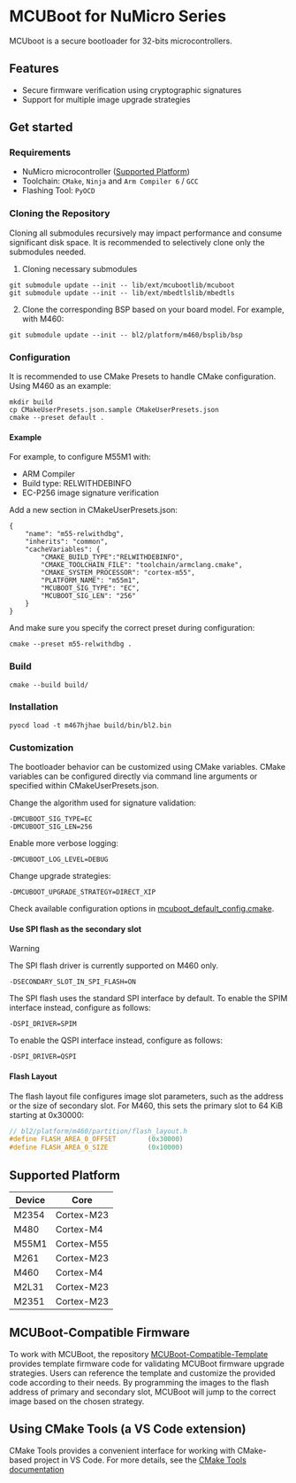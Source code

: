 # MCUBoot for NuMicro Series

MCUboot is a secure bootloader for 32-bits microcontrollers.

## Features

* Secure firmware verification using cryptographic signatures
* Support for multiple image upgrade strategies

## Get started

### Requirements

* NuMicro microcontroller ([Supported Platform](#supported-platform))
* Toolchain: `CMake`, `Ninja` and `Arm Compiler 6` / `GCC`
* Flashing Tool: `PyOCD`

### Cloning the Repository

Cloning all submodules recursively may impact performance and consume significant disk space. It is recommended to selectively clone only the submodules needed.
1. Cloning necessary submodules
```
git submodule update --init -- lib/ext/mcubootlib/mcuboot
git submodule update --init -- lib/ext/mbedtlslib/mbedtls
```
2. Clone the corresponding BSP based on your board model. For example, with M460:
```
git submodule update --init -- bl2/platform/m460/bsplib/bsp
```

### Configuration

It is recommended to use CMake Presets to handle CMake configuration. Using M460 as an example:

```
mkdir build
cp CMakeUserPresets.json.sample CMakeUserPresets.json
cmake --preset default .
```

#### Example

For example, to configure M55M1 with:

* ARM Compiler
* Build type: RELWITHDEBINFO
* EC-P256 image signature verification

Add a new section in CMakeUserPresets.json:
```
{
    "name": "m55-relwithdbg",
    "inherits": "common",
    "cacheVariables": {
        "CMAKE_BUILD_TYPE":"RELWITHDEBINFO",
        "CMAKE_TOOLCHAIN_FILE": "toolchain/armclang.cmake",
        "CMAKE_SYSTEM_PROCESSOR": "cortex-m55",
        "PLATFORM_NAME": "m55m1",
        "MCUBOOT_SIG_TYPE": "EC",
        "MCUBOOT_SIG_LEN": "256"
    }
}
```

And make sure you specify the correct preset during configuration:
```
cmake --preset m55-relwithdbg .
```

### Build

```
cmake --build build/
```

### Installation

```
pyocd load -t m467hjhae build/bin/bl2.bin
```

### Customization

The bootloader behavior can be customized using CMake variables.
CMake variables can be configured directly via command line arguments or specified within CMakeUserPresets.json.

Change the algorithm used for signature validation:
```
-DMCUBOOT_SIG_TYPE=EC
-DMCUBOOT_SIG_LEN=256
```

Enable more verbose logging:
```
-DMCUBOOT_LOG_LEVEL=DEBUG
```

Change upgrade strategies:
```
-DMCUBOOT_UPGRADE_STRATEGY=DIRECT_XIP
```

Check available configuration options in [mcuboot_default_config.cmake](https://github.com/OpenNuvoton/MCUBoot_NuMicro/blob/master/bl2/ext/mcuboot/mcuboot_default_config.cmake).

#### Use SPI flash as the secondary slot

> [!WARNING]
> The SPI flash driver is currently supported on M460 only.

```
-DSECONDARY_SLOT_IN_SPI_FLASH=ON
```

The SPI flash uses the standard SPI interface by default.
To enable the SPIM interface instead, configure as follows:
```
-DSPI_DRIVER=SPIM
```
To enable the QSPI interface instead, configure as follows:
```
-DSPI_DRIVER=QSPI
```

#### Flash Layout

The flash layout file configures image slot parameters, such as the address or the size of secondary slot.
For M460, this sets the primary slot to 64 KiB starting at 0x30000:
```C
// bl2/platform/m460/partition/flash_layout.h
#define FLASH_AREA_0_OFFSET        (0x30000)
#define FLASH_AREA_0_SIZE          (0x10000)
```

## Supported Platform

| Device | Core  |
| --- | --- |
| M2354 | Cortex-M23 |
| M480 | Cortex-M4 |
| M55M1 | Cortex-M55 |
| M261 | Cortex-M23 |
| M460 | Cortex-M4 |
| M2L31 | Cortex-M23 |
| M2351 | Cortex-M23 |

## MCUBoot-Compatible Firmware

To work with MCUBoot, the repository [MCUBoot-Compatible-Template](https://github.com/OpenNuvoton/MCUBoot-Compatible-Template) provides template firmware code for validating MCUBoot firmware upgrade strategies. Users can reference the template and customize the provided code according to their needs. By programming the images to the flash address of primary and secondary slot, MCUBoot will jump to the correct image based on the chosen strategy.

## Using CMake Tools (a VS Code extension)

CMake Tools provides a convenient interface for working with CMake-based project in VS Code.
For more details, see the [CMake Tools documentation](https://github.com/microsoft/vscode-cmake-tools/blob/main/docs/README.md)
